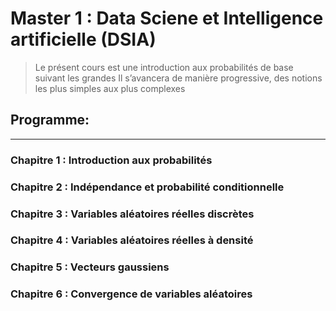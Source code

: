 # Master 1 :  Data Sciene et Intelligence artificielle (**DSIA**)

> Le présent cours est une introduction aux probabilités de base  suivant les grandes
Il s’avancera de manière progressive, des notions les plus simples aux plus complexes 


## Programme: 
------------------------------------------------------------------------------------------

### Chapitre 1 : Introduction aux probabilités

### Chapitre 2 : Indépendance et probabilité conditionnelle

### Chapitre 3 : Variables aléatoires réelles discrètes
### Chapitre 4 : Variables aléatoires réelles à densité
### Chapitre 5 : Vecteurs gaussiens
### Chapitre 6 : Convergence de variables aléatoires
